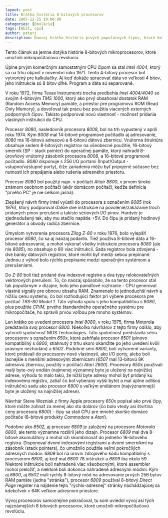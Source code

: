 ```yaml
---
layout: post
title: Krátka história 8-bitových procesorov
date: 2007-12-25 19:00:00
categories: [Emulácia]
tags: [8bit, cpu]
author: peterj
description: Naozaj krátka história prvých populárnych čipov, ktoré boli použité v mikropočítačovej revolúcii.
---
```



Tento článok sa jemne dotýka histórie 8-bitových mikroprocesorov, ktoré umožnili mikropočítačovú revolúciu.


Úplne prvým komerčným samostatným CPU čipom sa stal _Intel 4004_, ktorý sa na trhu objavil v novembri
roku 1971. Tento 4-bitový procesor bol vytvorený pre kalkulačky. Aj keď dokáže spracovať dáta vo
veľkosti 4 bitov, jeho inštrukcie sú 8 bitov dlhé. Program a dáta sú separované.

V roku 1972, firma Texax Instruments trocha predbehla _Intel 4004/4040_ so svojim 4-bitovým _TMS 1000_,
ktorý ako prvý obsahoval dostatok RAM (Random Access Memory) pamäte, a priestor pre programovú ROM
(Read Only Memory), a dovoľoval tak prácu bez použitia viacerých externých podporných čipov.
Takisto podporoval novú vlastnosť -  možnosť pridania vlastných inštrukcií do CPU.

Procesor _8080_, nasledovník procesora _8008_, bol na trh vypustený v apríli roku 1974. Kým _8008_ mal
14-bitové programové počítadlo aj adresovanie, _8080_ má 16-bitovú adresovú a 8-bitovú dátovú zbernicu.
Vnútorná štruktúra obsahuje sedem 8-bitových registrov na všeobecné použitie, 16-bitový smerník
(SP - stack pointer) do operačnej pamäte, ktorý nahradil 8-úrovňový vnútorný zásobník procesora _8008_,
a 16-bitové programové počítadlo. _8080_ disponuje s 256 I/O portami (Input/Output - vstupno/výstupné
porty), čiže zariadenia môžu byť pripojené súčasne bez nutnosti ich prepájania alebo rušenia adresného
priestoru.

Procesor _8080_ bol použitý napr. v počítači _Altair 8800_, v prvom široko známom osobnom počítači
(skôr domácom počítači, keďže definícia "prvého PC" je nie celkom jasná).

Zlepšený návrh firmy Intel vyústil do procesora s označením _8085_ (rok 1976), ktorý podporoval ďalšie
dve inštrukcie na povolenie/zakázanie troch pridaných pinov prerušení a takisto sériových I/O pinov.
Hardvér je zjednodušený tak, aby mu stačilo napätie +5V. Do čipu je pridaný hodinový generátor a
obvody radiča zbernice.

Úmyslom vytvorenia procesora _Zilog Z-80_ v roku 1976, bolo vylepšiť procesor _8080_, čo sa aj naozaj
podarilo. Tiež používa 8-bitové dáta a 16-bitové adresovanie, a mohol vykonať všetky inštrukcie
procesora _8080_ (ale nie _8085_), no obsahuje o 80 viac inštrukcií. Sada registrov bola zdvojená -
dve banky dátových registrov, ktoré mohli byť medzi sebou prepínané. Jednou z výhod bolo rýchle
prepínanie medzi operačným systémom a prerušeniami.

Do _Z-80_ boli tiež pridané dva indexové registre a dva typy relokovateľných vektorových prerušení.
To, čo naozaj spôsobilo, že sa tento procesor stal tak populárnym v dizajne, bolo jeho pamäťové
rozhranie - CPU generoval vlastné signály pre obnovu obsahu RAM. Znamenalo to jednoduchší návrh a
nižšiu cenu systému, čo bol rozhodujúci faktor pri výbere procesora pre počítač _TRS-80 Model 1_.
Táto výhoda spolu s jeho kompatibilitou s _8080_, plus použitie _CP/M_, prvého štandardného operačného
systému pre mikropočítače, ho spravili prvou voľbou pre mnoho systémov.

Len krátko po uvedení procesora _Intel 8080_, v roku 1975, firma Motorola predstavila svoj
procesor _6800_. Niekoľko návrhárov z tejto firmy odišlo, aby vytvorili spoločnosť MOS Technologies.
Táto spoločnosť predstavila sériu procesorov s označením _650x_, ktorá zahŕňala procesor _6501_
(pinovo kompatibilný s _6800_, stiahnutý z trhu skoro okamžite po jeho uvedení kvôli právnym nezhodám)
a _6502_. Podobné sérii _6800_, boli vytvorené varianty, ktoré pridávali do procesorov nové vlastnosti,
ako I/O porty, alebo boli lacnejšie s menšími adresovými zbernicami (_6507_ mal 13-bitovú 8K adresovú
zbernicu, použitý v počítači _Atari 2600_). Procesory _650x_ používali malý byte-ový endián (najmenej
významný byte je uložený na najnižšej adrese, výhodu to malo takú, že nižší byte adresy mohol byť
pridaný ku indexovému registru, zatiaľ čo bol vyberaný vyšší byte) a mal úplne odlišnú inštrukčnú sadu
ako procesor _6800_ s veľkým endiánom (najvýznamnejší byte je uložený na najnižšej adrese).

Návrhár Steve Wozniak z firmy Apple procesory _650x_ popísal ako prvé čipy, ktoré môžte zohnať za menej
ako sto dolárov (čo bolo vtedy asi štvrtina ceny procesora _6800_) - čipy sa stali CPU pre mnohé
skoršie domáce počítače (8-bitové produkty _Commodore_ a _Atari_).

Podobne ako _6502_, aj procesor _6809_ je založený na procesore _Motorola 6800_, ale tento významne
rozšíril jeho dizajn. Procesor _6809_ mal dva 8-bitové akumulátory a mohol ich skombinovať do jedného
16-bitového registra. Disponoval dvomi indexovými registrami a dvomi smerníkmi na zásobník (stack
pointers), čo umožnilo použitie veľmi pokročilých adresných módov. _6809_ bol na úrovni zdrojového
kódu kompatibilný s procesorom _6800_, aj keď mal _6800_ 78 inštrukcií a _6809_ iba okolo 59.
Niektoré inštrukcie boli nahradené viac všeobecnými, ktoré assembler mohol preložiť, a niektoré boli
dokonca nahradené adresnými módmi. Kým aj _6800_, aj _6502_ mali rýchly 8-bitový mód na adresovanie
prvých 256 bytov RAM pamäte (jedna "stránka"), procesor _6809_ používal 8-bitový _Direct Page_ register
na nájdenie tejto "rýchlo-adresnej" stránky nachádzajúcej sa kdekoľvek v 64K veľkom adresnom priestore.

Vývoj procesorov samozrejme pokračoval, tu som uviedol vývoj asi tých najznámejších 8 bitových
procesorov, ktoré umožnili mikropočítačovú revolúciu.
